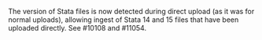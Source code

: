 The version of Stata files is now detected during direct upload (as it was for normal uploads), allowing ingest of Stata 14 and 15 files that have been uploaded directly. See #10108 and #11054.
